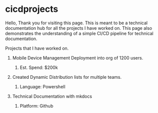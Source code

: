 # cicdprojects

Hello, Thank you for visiting this page.  This is meant to be a technical documentation hub for all the projects I have worked on.  This page also demonstrates the understanding of a simple CI/CD pipeline for technical documentation.



Projects that I have worked on.

1. Mobile Device Management Deployment into org of 1200 users.
	1. Est. Spend: $200k

2. Created Dynamic Distribution lists for multiple teams.
	1. Language: Powershell


3. Technical Documentation with mkdocs
	1. Platform: Github


